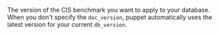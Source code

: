 The version of the CIS benchmark you want to apply to your database. When you don't specify the `doc_version`, puppet automatically uses the latest version for your current `db_version`. 